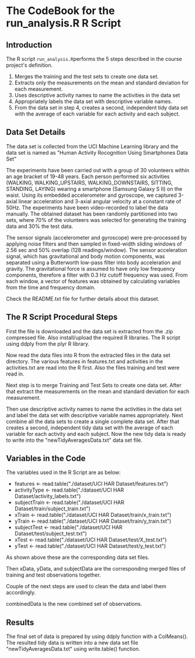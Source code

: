 
# The CodeBook for the run_analysis.R R Script
## Introduction

The R script `run_analysis.R`performs the 5 steps described in the course project's definition.

1. Merges the training and the test sets to create one data set.
2. Extracts only the measurements on the mean and standard deviation for each measurement. 
3. Uses descriptive activity names to name the activities in the data set
4. Appropriately labels the data set with descriptive variable names. 
5. From the data set in step 4, creates a second, independent tidy data set with the average of each variable for each activity and each subject.

## Data Set Details

The data set is collected from the UCI Machine Learning library and the data set is named as "Human Activity Rocognition Using Smartphones Data Set"

The experiments have been carried out with a group of 30 volunteers within an age bracket of 19-48 years. Each person performed six activities (WALKING, WALKING_UPSTAIRS, WALKING_DOWNSTAIRS, SITTING, STANDING, LAYING) wearing a smartphone (Samsung Galaxy S II) on the waist. Using its embedded accelerometer and gyroscope, we captured 3-axial linear acceleration and 3-axial angular velocity at a constant rate of 50Hz. The experiments have been video-recorded to label the data manually. The obtained dataset has been randomly partitioned into two sets, where 70% of the volunteers was selected for generating the training data and 30% the test data. 

The sensor signals (accelerometer and gyroscope) were pre-processed by applying noise filters and then sampled in fixed-width sliding windows of 2.56 sec and 50% overlap (128 readings/window). The sensor acceleration signal, which has gravitational and body motion components, was separated using a Butterworth low-pass filter into body acceleration and gravity. The gravitational force is assumed to have only low frequency components, therefore a filter with 0.3 Hz cutoff frequency was used. From each window, a vector of features was obtained by calculating variables from the time and frequency domain.

Check the README.txt file for further details about this dataset. 

## The R Script Procedural Steps

First the file is downloaded and the data set is extracted from the .zip compressed file.
Also install/upload the required R libraries.  The R script using ddply from the plyr R library.

Now read the data files into R from the extracted files in the data set directory.
The various features in features.txt and activities in the activities.txt are read into the R first.
Also the files training and test were read in.


Next step is to merge Training and Test Sets to create one data set.
After that extract the measurements on the mean and standard deviation for each measurement.


Then use descriptive activity names to name the activities in the data set and label the data set with 
descriptive variable names appropriately.  Next combine all the data sets to create a single complete data set.
After that creates a second, independent tidy data set with the average of each variable for each activity 
and each subject.  Now the new tidy data is ready to write into the "newTidyAveragesData.txt" data set file.

## Variables in the Code

The variables used in the R Script are as below:

* features <- read.table("./dataset/UCI HAR Dataset/features.txt") 
* activityType <- read.table("./dataset/UCI HAR Dataset/activity_labels.txt") 
* subjectTrain <- read.table("./dataset/UCI HAR Dataset/train/subject_train.txt")
* xTrain <- read.table("./dataset/UCI HAR Dataset/train/x_train.txt")
* yTrain <- read.table("./dataset/UCI HAR Dataset/train/y_train.txt")
* subjectTest <-  read.table("./dataset/UCI HAR Dataset/test/subject_test.txt")
* xTest <- read.table("./dataset/UCI HAR Dataset/test/X_test.txt")
* yTest <- read.table("./dataset/UCI HAR Dataset/test/y_test.txt")

As shown above these are the corresponding data set files.

Then xData, yData, and subjectData are the corresponding merged files of training and test observations together.

Couple of the next steps are used to clean the data and label them accordingly.

combinedData is the new combined set of observations.

## Results

The final set of data is prepared by using ddply function with a ColMeans().  The resulted tidy data is written into a new data set file "newTidyAveragesData.txt" using write.table() function.
